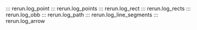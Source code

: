 ::: rerun.log_point
::: rerun.log_points
::: rerun.log_rect
::: rerun.log_rects
::: rerun.log_obb
::: rerun.log_path
::: rerun.log_line_segments
::: rerun.log_arrow
